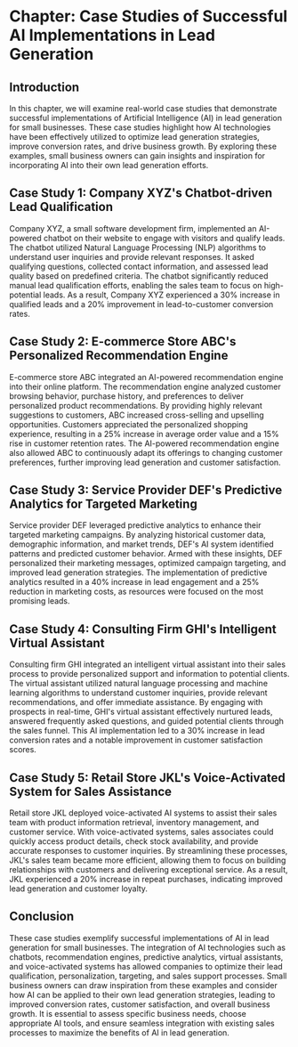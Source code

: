 Chapter: Case Studies of Successful AI Implementations in Lead Generation
=========================================================================

Introduction
------------

In this chapter, we will examine real-world case studies that demonstrate successful implementations of Artificial Intelligence (AI) in lead generation for small businesses. These case studies highlight how AI technologies have been effectively utilized to optimize lead generation strategies, improve conversion rates, and drive business growth. By exploring these examples, small business owners can gain insights and inspiration for incorporating AI into their own lead generation efforts.

Case Study 1: Company XYZ's Chatbot-driven Lead Qualification
-------------------------------------------------------------

Company XYZ, a small software development firm, implemented an AI-powered chatbot on their website to engage with visitors and qualify leads. The chatbot utilized Natural Language Processing (NLP) algorithms to understand user inquiries and provide relevant responses. It asked qualifying questions, collected contact information, and assessed lead quality based on predefined criteria. The chatbot significantly reduced manual lead qualification efforts, enabling the sales team to focus on high-potential leads. As a result, Company XYZ experienced a 30% increase in qualified leads and a 20% improvement in lead-to-customer conversion rates.

Case Study 2: E-commerce Store ABC's Personalized Recommendation Engine
-----------------------------------------------------------------------

E-commerce store ABC integrated an AI-powered recommendation engine into their online platform. The recommendation engine analyzed customer browsing behavior, purchase history, and preferences to deliver personalized product recommendations. By providing highly relevant suggestions to customers, ABC increased cross-selling and upselling opportunities. Customers appreciated the personalized shopping experience, resulting in a 25% increase in average order value and a 15% rise in customer retention rates. The AI-powered recommendation engine also allowed ABC to continuously adapt its offerings to changing customer preferences, further improving lead generation and customer satisfaction.

Case Study 3: Service Provider DEF's Predictive Analytics for Targeted Marketing
--------------------------------------------------------------------------------

Service provider DEF leveraged predictive analytics to enhance their targeted marketing campaigns. By analyzing historical customer data, demographic information, and market trends, DEF's AI system identified patterns and predicted customer behavior. Armed with these insights, DEF personalized their marketing messages, optimized campaign targeting, and improved lead generation strategies. The implementation of predictive analytics resulted in a 40% increase in lead engagement and a 25% reduction in marketing costs, as resources were focused on the most promising leads.

Case Study 4: Consulting Firm GHI's Intelligent Virtual Assistant
-----------------------------------------------------------------

Consulting firm GHI integrated an intelligent virtual assistant into their sales process to provide personalized support and information to potential clients. The virtual assistant utilized natural language processing and machine learning algorithms to understand customer inquiries, provide relevant recommendations, and offer immediate assistance. By engaging with prospects in real-time, GHI's virtual assistant effectively nurtured leads, answered frequently asked questions, and guided potential clients through the sales funnel. This AI implementation led to a 30% increase in lead conversion rates and a notable improvement in customer satisfaction scores.

Case Study 5: Retail Store JKL's Voice-Activated System for Sales Assistance
----------------------------------------------------------------------------

Retail store JKL deployed voice-activated AI systems to assist their sales team with product information retrieval, inventory management, and customer service. With voice-activated systems, sales associates could quickly access product details, check stock availability, and provide accurate responses to customer inquiries. By streamlining these processes, JKL's sales team became more efficient, allowing them to focus on building relationships with customers and delivering exceptional service. As a result, JKL experienced a 20% increase in repeat purchases, indicating improved lead generation and customer loyalty.

Conclusion
----------

These case studies exemplify successful implementations of AI in lead generation for small businesses. The integration of AI technologies such as chatbots, recommendation engines, predictive analytics, virtual assistants, and voice-activated systems has allowed companies to optimize their lead qualification, personalization, targeting, and sales support processes. Small business owners can draw inspiration from these examples and consider how AI can be applied to their own lead generation strategies, leading to improved conversion rates, customer satisfaction, and overall business growth. It is essential to assess specific business needs, choose appropriate AI tools, and ensure seamless integration with existing sales processes to maximize the benefits of AI in lead generation.
